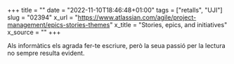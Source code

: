 +++
title = ""
date = "2022-11-10T18:46:48+01:00"
tags = ["retalls", "UJI"]
slug = "02394"
x_url = "https://www.atlassian.com/agile/project-management/epics-stories-themes"
x_title = "Stories, epics, and initiatives"
x_source = ""
+++


Als informàtics els agrada fer-te escriure, però la seua passió per la lectura no sempre resulta evident.
